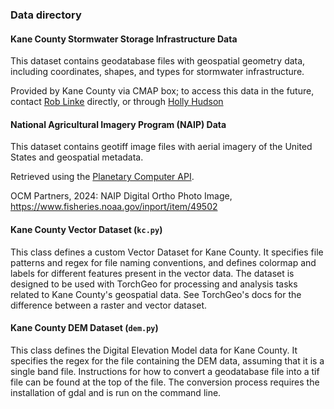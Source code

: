 ### Data directory

#### Kane County Stormwater Storage Infrastructure Data

This dataset contains geodatabase files with geospatial geometry data, including coordinates, shapes, and types for stormwater infrastructure.

Provided by Kane County via CMAP box; to access this data in the future, contact [Rob Linke](linkerobert@KaneCountyIL.gov) directly, or through [Holly Hudson](HHudson@cmap.illinois.gov)

#### National Agricultural Imagery Program (NAIP) Data

This dataset contains geotiff image files with aerial imagery of the United States and geospatial metadata.

Retrieved using the [Planetary Computer API](https://planetarycomputer.microsoft.com/dataset/naip).

OCM Partners, 2024: NAIP Digital Ortho Photo Image, https://www.fisheries.noaa.gov/inport/item/49502

#### Kane County Vector Dataset (`kc.py`)

This class defines a custom Vector Dataset for Kane County. It specifies file patterns and regex for file naming conventions, and defines colormap and labels for different features present in the vector data. The dataset is designed to be used with TorchGeo for processing and analysis tasks related to Kane County's geospatial data. See TorchGeo's docs for the difference between a raster and vector dataset.

#### Kane County DEM Dataset (`dem.py`)

This class defines the Digital Elevation Model data for Kane County. It specifies the regex for the file containing the DEM data, assuming that it is a single band file. Instructions for how to convert a geodatabase file into a tif file can be found at the top of the file. The conversion process requires the installation of gdal and is run on the command line.
